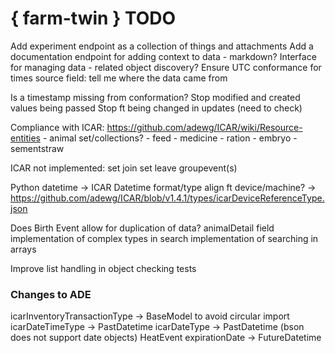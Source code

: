 # { farm-twin } TODO #

Add experiment endpoint as a collection of things and attachments
Add a documentation endpoint for adding context to data - markdown?
Interface for managing data - related object discovery?
Ensure UTC conformance for times
source field: tell me where the data came from

Is a timestamp missing from conformation?
Stop modified and created values being passed
Stop ft being changed in updates (need to check)

Compliance with ICAR: https://github.com/adewg/ICAR/wiki/Resource-entities
    - animal set/collections?
    - feed
    - medicine
    - ration
    - embryo
    - sementstraw

ICAR not implemented: 
set join
set leave
groupevent(s)


Python datetime -> ICAR Datetime format/type
align ft device/machine? -> https://github.com/adewg/ICAR/blob/v1.4.1/types/icarDeviceReferenceType.json

Does Birth Event allow for duplication of data? animalDetail field
implementation of complex types in search
implementation of searching in arrays

Improve list handling in object checking tests


### Changes to ADE ###

icarInventoryTransactionType -> BaseModel to avoid circular import
icarDateTimeType -> PastDatetime
icarDateType -> PastDatetime (bson does not support date objects)
HeatEvent expirationDate -> FutureDatetime
